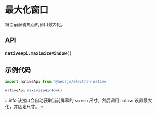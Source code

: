 # 最大化窗口

将当前获得焦点的窗口最大化。

## API
### `nativeApi.maximizeWindow()`
### 

## 示例代码
```js
import nativeApi from '@neosjs/electron-native'

nativeApi.maximizeWindow()
```

:::info
该接口会自动获取当前屏幕的 `screen` 尺寸，然后调用 `native` 设置最大化，并固定尺寸。
:::
